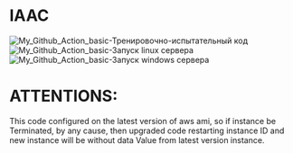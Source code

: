 # IAAC  <br>
![My_Github_Action_basic](https://github.com/ildarbiano/iaac/actions/workflows/echo_basic.yml/badge.svg?branch=master)-Тренировочно-испытательный код<br>
![My_Github_Action_basic](https://github.com/ildarbiano/iaac/actions/workflows/start_linux.yml/badge.svg?branch=master)-Запуск linux сервера<br>
![My_Github_Action_basic](https://github.com/ildarbiano/iaac/actions/workflows/start_windows.yml/badge.svg?branch=master)-Запуск windows сервера<br>

# ATTENTIONS:
This code configured on the latest version of aws ami, so if instance be Terminated, by any cause, then upgraded code restarting instance ID and new instance will be without data Value from latest version instance.
